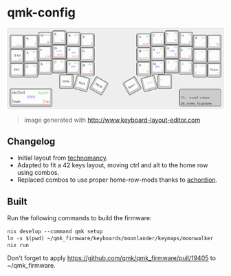 # qmk-config

![cornec](./cornec.png)

> image generated with http://www.keyboard-layout-editor.com


## Changelog

- Initial layout from [technomancy](https://atreus.technomancy.us/cheat.pdf).
- Adapted to fit a 42 keys layout, moving ctrl and alt to the home row using combos.
- Replaced combos to use proper home-row-mods thanks to [achordion](https://getreuer.info/posts/keyboards/achordion/).


## Built

Run the following commands to build the firmware:

```
nix develop --command qmk setup
ln -s $(pwd) ~/qmk_firmware/keyboards/moonlander/keymaps/moonwalker
nix run
```

Don't forget to apply https://github.com/qmk/qmk_firmware/pull/19405 to ~/qmk_firmware.
